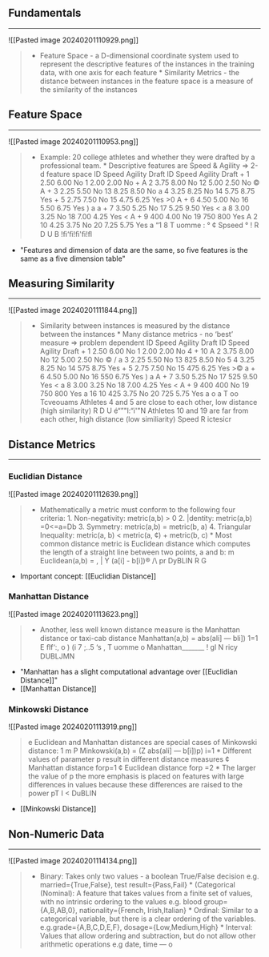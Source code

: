 ## Fundamentals
---
![[Pasted image 20240201110929.png]]
> * Feature Space - a D-dimensional coordinate system used to represent the descriptive features of the instances in the training data, with one axis for each feature * Similarity Metrics - the distance between instances in the feature space is a measure of the similarity of the instances

## Feature Space
---
![[Pasted image 20240201110953.png]]
> * Example: 20 college athletes and whether they were drafted by a professional team. * Descriptive features are Speed & Agility => 2-d feature space ID Speed Agility Draft ID Speed Agility Draft + 1 2.50 6.00 No 1 2.00 2.00 No + A 2 3.75 8.00 No 12 5.00 2.50 No © A + 3 2.25 5.50 No 13 8.25 8.50 No a 4 3.25 8.25 No 14 5.75 8.75 Yes + 5 2.75 7.50 No 15 4.75 6.25 Yes >0 A + 6 4.50 5.00 No 16 5.50 6.75 Yes ) a a + 7 3.50 5.25 No 17 5.25 9.50 Yes < a 8 3.00 3.25 No 18 7.00 4.25 Yes < A + 9 400 4.00 No 19 750 800 Yes A 2 10 4.25 3.75 No 20 7.25 5.75 Yes a “1 8 T uomme : ° ¢ Spseed ° ! R D U B !ﬁ‘ﬁ!ﬁ'ﬁ!ﬂ

* "Features and dimension of data are the same, so five features is the same as a five dimension table"

## Measuring Similarity
---
![[Pasted image 20240201111844.png]]
> * Similarity between instances is measured by the distance between the instances * Many distance metrics - no ‘best’ measure => problem dependent ID Speed Agility Draft ID Speed Agility Draft + 1 2.50 6.00 No 1 2.00 2.00 No 4 + 10 A 2 3.75 8.00 No 12 5.00 2.50 No © / a 3 2.25 5.50 No 13 825 8.50 No 5 4 3.25 8.25 No 14 575 8.75 Yes + 5 2.75 7.50 No 15 475 6.25 Yes >© a + 6 4.50 5.00 No 16 550 6.75 Yes ) a A + 7 3.50 5.25 No 17 525 9.50 Yes < a 8 3.00 3.25 No 18 7.00 4.25 Yes < A + 9 400 400 No 19 750 800 Yes a 16 10 425 3.75 No 20 725 5.75 Yes a o a T oo Tcveouams Athletes 4 and 5 are close to each other, low distance (high similarity) R D U é“”"l:“i'"N Athletes 10 and 19 are far from each other, high distance (low similiarity) Speed R ictesicr

## Distance Metrics
---
### Euclidian Distance

![[Pasted image 20240201112639.png]]
> * Mathematically a metric must conform to the following four criteria: 1. Non-negativity: metric(a,b) > 0 2. |dentity: metric(a,b) =0<=a=Db 3. Symmetry: metric(a,b) = metric(b, a) 4. Triangular Inequality: metric(a, b) < metric(a, ¢) + metric(b, c) * Most common distance metric is Euclidean distance which computes the length of a straight line between two points, a and b: m Euclidean(a,b) = , | Y (a[i] - b[i])® /\ pr DyBLIN R G

* Important concept: [[Euclidian Distance]]

### Manhattan Distance
![[Pasted image 20240201113623.png]]
> * Another, less well known distance measure is the Manhattan distance or taxi-cab distance Manhattan(a,b) = abs(ali] — bli]) 1=1 E ﬂf‘:, o ) (i 7 ;..5 ‘s , T uomme o Manhattan_______ ! gl N ricy DUBLJMN

* "Manhattan has a slight computational advantage over [[Euclidian Distance]]"
* [[Manhattan Distance]] 

### Minkowski Distance
![[Pasted image 20240201113919.png]]
> e Euclidean and Manhattan distances are special cases of Minkowski distance: 1 m P Minkowski(a,b) = (Z abs(ali] — b[i])p) i=1 * Different values of parameter p result in different distance measures ¢ Manhattan distance forp=1 ¢ Euclidean distance forp =2 * The larger the value of p the more emphasis is placed on features with large differences in values because these differences are raised to the power pT I < DuBLIN

* [[Minkowski Distance]] 

## Non-Numeric Data
---
![[Pasted image 20240201114134.png]]
> * Binary: Takes only two values - a boolean True/False decision e.g. married={True,False}, test result={Pass,Fail} * (Categorical (Nominal): A feature that takes values from a finite set of values, with no intrinsic ordering to the values e.g. blood group={A,B,AB,0}, nationality={French, Irish,Italian} * Ordinal: Similar to a categorical variable, but there is a clear ordering of the variables. e.g.grade={A,B,C,D,E,F}, dosage={Low,Medium,High} * Interval: Values that allow ordering and subtraction, but do not allow other arithmetic operations e.g date, time — o

